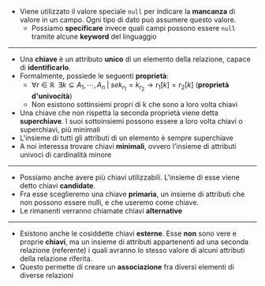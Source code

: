 * Viene utilizzato il valore speciale `null` per indicare la __mancanza__ di valore in un campo. Ogni tipo di dato può assumere questo valore. 
	* Possiamo __specificare__ invece quali campi possono essere `null` tramite alcune __keyword__ del linguaggio
---
* Una __chiave__ è un attributo __unico__ di un elemento della relazione, capace di __identificarlo__.
* Formalmente, possiede le seguenti __proprietà__:
	* $\forall r \in \mathbb{R} \; \;\exists k \subseteq {A_1, \cdots ,A_n } \; | \; se k_{r_1} = k_{r_2} \to r_1[k] = r_2[k]$  (__proprietà d'univocità__)
	* Non esistono sottinsiemi propri di k che sono a loro volta chiavi
* Una chiave che non rispetta la seconda proprietà viene detta __superchiave__. I suoi sottoinsiemi possono essere a loro volta chiavi o superchiavi, più minimali
* L'insieme di tutti gli attributi di un elemento è sempre superchiave
* A noi interessa trovare chiavi __minimali__, ovvero l'insieme di attributi univoci di cardinalità minore
---
* Possiamo anche avere più chiavi utilizzabili. L'insieme di esse viene detto chiavi __candidate__.
* Fra esse sceglieremo una chiave __primaria__, un insieme di attributi che non possono essere nulli, e che useremo come chiave. 
* Le rimanenti verranno chiamate chiavi __alternative__
---
* Esistono anche le cosiddette chiavi __esterne__. Esse __non__ sono vere e proprie __chiavi__, ma un insieme di attributi appartenenti ad una seconda relazione (referente) i quali avranno lo stesso valore di alcuni attributi della relazione riferita. 
* Questo permette di creare un __associazione__ fra diversi elementi di diverse relazioni